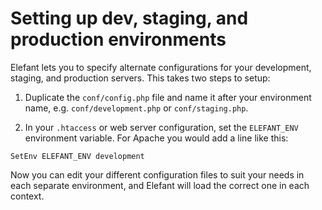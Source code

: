 # Setting up dev, staging, and production environments

Elefant lets you to specify alternate configurations for your development, staging, and production servers. This takes two steps to setup:

1. Duplicate the `conf/config.php` file and name it after your environment name, e.g. `conf/development.php` or `conf/staging.php`.

2. In your `.htaccess` or web server configuration, set the `ELEFANT_ENV` environment variable. For Apache you would add a line like this:

~~~
SetEnv ELEFANT_ENV development
~~~

Now you can edit your different configuration files to suit your needs in each separate environment, and Elefant will load the correct one in each context.
